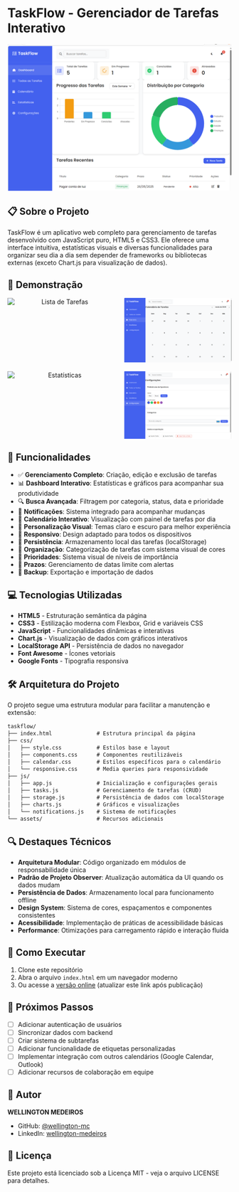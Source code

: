 # TaskFlow - Gerenciador de Tarefas Interativo

<p align="center">
  <img src="assets/screenshots/dashboard.png" alt="TaskFlow Dashboard" width="800">
</p>

## 📋 Sobre o Projeto

TaskFlow é um aplicativo web completo para gerenciamento de tarefas desenvolvido com JavaScript puro, HTML5 e CSS3. Ele oferece uma interface intuitiva, estatísticas visuais e diversas funcionalidades para organizar seu dia a dia sem depender de frameworks ou bibliotecas externas (exceto Chart.js para visualização de dados).

## 📸 Demonstração

<div align="center">
  <div style="display: flex; justify-content: space-between; margin-bottom: 20px;">
    <img src="assets/screenshots/lista de tarefas.PNG.png" alt="Lista de Tarefas" width="48%">
    <img src="assets/screenshots/calendario.PNG" alt="Visualização em Calendário" width="48%">
  </div>
  <div style="display: flex; justify-content: space-between;">
    <img src="assets/screenshots/Estatísticas.PNG" alt="Estatísticas" width="48%">
    <img src="assets/screenshots/configurações.PNG" alt="Configurações" width="48%">
  </div>
</div>

## 🚀 Funcionalidades

- ✅ **Gerenciamento Completo**: Criação, edição e exclusão de tarefas
- 📊 **Dashboard Interativo**: Estatísticas e gráficos para acompanhar sua produtividade
- 🔍 **Busca Avançada**: Filtragem por categoria, status, data e prioridade
- 🔔 **Notificações**: Sistema integrado para acompanhar mudanças
- 📅 **Calendário Interativo**: Visualização com painel de tarefas por dia
- 🎨 **Personalização Visual**: Temas claro e escuro para melhor experiência
- 📱 **Responsivo**: Design adaptado para todos os dispositivos
- 💾 **Persistência**: Armazenamento local das tarefas (localStorage)
- 📂️ **Organização**: Categorização de tarefas com sistema visual de cores
- 🚩 **Prioridades**: Sistema visual de níveis de importância
- 📅 **Prazos**: Gerenciamento de datas limite com alertas
- 💾 **Backup**: Exportação e importação de dados

## 💻 Tecnologias Utilizadas

- **HTML5** - Estruturação semântica da página
- **CSS3** - Estilização moderna com Flexbox, Grid e variáveis CSS
- **JavaScript** - Funcionalidades dinâmicas e interativas
- **Chart.js** - Visualização de dados com gráficos interativos
- **LocalStorage API** - Persistência de dados no navegador
- **Font Awesome** - Ícones vetoriais
- **Google Fonts** - Tipografia responsiva

## 🛠️ Arquitetura do Projeto

O projeto segue uma estrutura modular para facilitar a manutenção e extensão:

```
taskflow/
├── index.html              # Estrutura principal da página
├── css/
│   ├── style.css           # Estilos base e layout
│   ├── components.css      # Componentes reutilizáveis
│   ├── calendar.css        # Estilos específicos para o calendário
│   └── responsive.css      # Media queries para responsividade
├── js/
│   ├── app.js              # Inicialização e configurações gerais
│   ├── tasks.js            # Gerenciamento de tarefas (CRUD)
│   ├── storage.js          # Persistência de dados com localStorage
│   ├── charts.js           # Gráficos e visualizações
│   └── notifications.js    # Sistema de notificações
└── assets/                 # Recursos adicionais
```

## 🔍 Destaques Técnicos

- **Arquitetura Modular**: Código organizado em módulos de responsabilidade única
- **Padrão de Projeto Observer**: Atualização automática da UI quando os dados mudam
- **Persistência de Dados**: Armazenamento local para funcionamento offline
- **Design System**: Sistema de cores, espaçamentos e componentes consistentes
- **Acessibilidade**: Implementação de práticas de acessibilidade básicas
- **Performance**: Otimizações para carregamento rápido e interação fluida

## 🚦 Como Executar

1. Clone este repositório
2. Abra o arquivo `index.html` em um navegador moderno
3. Ou acesse a [versão online](https://seu-username.github.io/taskflow) (atualizar este link após publicação)

## 📝 Próximos Passos

- [ ] Adicionar autenticação de usuários
- [ ] Sincronizar dados com backend
- [ ] Criar sistema de subtarefas
- [ ] Adicionar funcionalidade de etiquetas personalizadas
- [ ] Implementar integração com outros calendários (Google Calendar, Outlook)
- [ ] Adicionar recursos de colaboração em equipe

## 👤 Autor

**WELLINGTON MEDEIROS**
- GitHub: [@wellington-mc](https://github.com/wellington-mc) <!-- Atualize com seu nome de usuário do GitHub -->
- LinkedIn: [wellington-medeiros](https://www.linkedin.com/in/wellington-medeiros-8891942b0/) <!-- Atualize com seu perfil do LinkedIn -->

## 📄 Licença

Este projeto está licenciado sob a Licença MIT - veja o arquivo LICENSE para detalhes.
